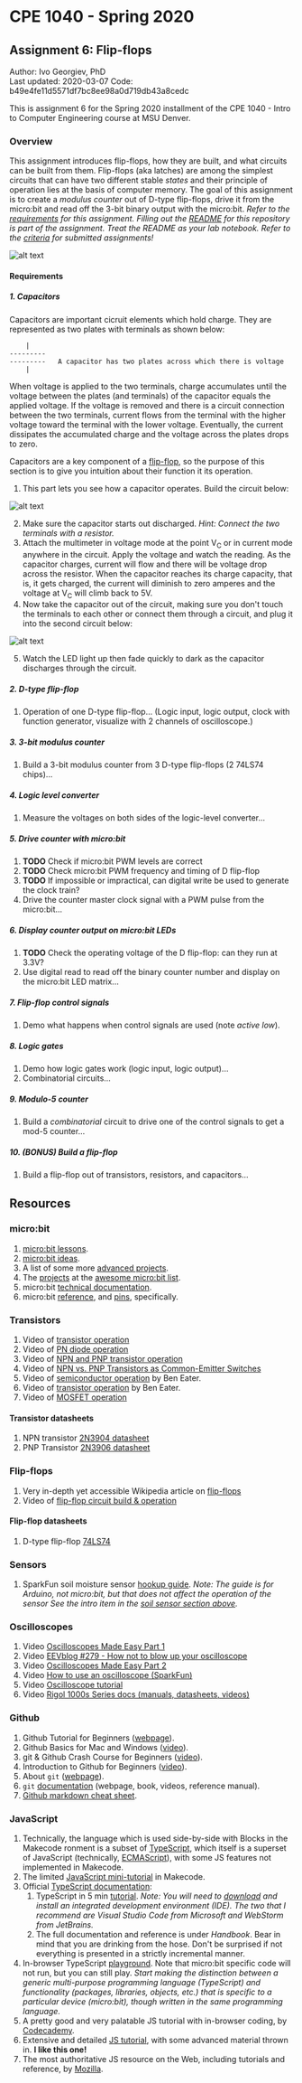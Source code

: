# CPE 1040 - Spring 2020

## Assignment 6: Flip-flops

Author: Ivo Georgiev, PhD  
Last updated: 2020-03-07
Code: b49e4fe11d5571df7bc8ee98a0d719db43a8cedc      

This is assignment 6 for the Spring 2020 installment of the CPE 1040 - Intro to Computer Engineering course at MSU Denver.

### Overview

This assignment introduces flip-flops, how they are built, and what circuits can be built from them. Flip-flops (aka latches) are among the simplest circuits that can have two different stable _states_ and their principle of operation lies at the basis of computer memory. The goal of this assignment is to create a _modulus counter_ out of D-type flip-flops, drive it from the micro:bit and read off the 3-bit binary output with the micro:bit. _Refer to the [requirements](requirements.md) for this assignment. Filling out the [README](README.md) for this repository is part of the assignment. Treat the README as your lab notebook. Refer to the [criteria](criteria.md) for submitted assignments!_

![alt text](images/CPE-Asst6-Modulo-Ctr.jpg)

#### Requirements

##### 1. Capacitors

Capacitors are important cicruit elements which hold charge. They are represented as two plates with terminals as shown below:
```
    |
---------
---------   A capacitor has two plates across which there is voltage
    |
```
When voltage is applied to the two terminals, charge accumulates until the voltage between the plates (and terminals) of the capacitor equals the applied voltage. If the voltage is removed and there is a circuit connection between the two terminals, current flows from the terminal with the higher voltage toward the terminal with the lower voltage. Eventually, the current dissipates the accumulated charge and the voltage across the plates drops to zero.

Capacitors are a key component of a [flip-flop](https://www.youtube.com/watch?v=IykOrxVcdyg), so the purpose of this section is to give you intuition about their function it its operation.

1. This part lets you see how a capacitor operates. Build the circuit below:

![alt text](images/capacitor-charging.jpg)

2. Make sure the capacitor starts out discharged. _Hint: Connect the two terminals with a resistor._
3. Attach the multimeter in voltage mode at the point V<sub>C</sub> or in current mode anywhere in the circuit. Apply the voltage and watch the reading. As the capacitor charges, current will flow and there will be voltage drop across the resistor. When the capacitor reaches its charge capacity, that is, it gets charged, the current will diminish to zero amperes and the voltage at V<sub>C</sub> will climb back to 5V.
4. Now take the capacitor out of the circuit, making sure you don't touch the terminals to each other or connect them through a circuit, and plug it into the second circuit below:

![alt text](images/capacitor-discharging.jpg)

5. Watch the LED light up then fade quickly to dark as the capacitor discharges through the circuit.

##### 2. D-type flip-flop

1. Operation of one D-type flip-flop... (Logic input, logic output, clock with function generator, visualize with 2 channels of oscilloscope.)

##### 3. 3-bit modulus counter

1. Build a 3-bit modulus counter from 3 D-type flip-flops (2 74LS74 chips)...

##### 4. Logic level converter

1. Measure the voltages on both sides of the logic-level converter...

##### 5. Drive counter with micro:bit

1. **TODO** Check if micro:bit PWM levels are correct
2. **TODO** Check micro:bit PWM frequency and timing of D flip-flop
3. **TODO** If impossible or impractical, can digital write be used to generate the clock train?
4. Drive the counter master clock signal with a PWM pulse from the micro:bit...

##### 6. Display counter output on micro:bit LEDs

1. **TODO** Check the operating voltage of the D flip-flop: can they run at 3.3V?
2. Use digital read to read off the binary counter number and display on the micro:bit LED matrix...

##### 7. Flip-flop control signals

1. Demo what happens when control signals are used (note _active low_).

##### 8. Logic gates

1. Demo how logic gates work (logic input, logic output)...
2. Combinatorial circuits...

##### 9. Modulo-5 counter

1. Build a _combinatorial_ circuit to drive one of the control signals to get a mod-5 counter...

##### 10. (BONUS) Build a flip-flop

1. Build a flip-flop out of transistors, resistors, and capacitors...


## Resources

### micro:bit 

1. [micro:bit lessons](https://makecode.microbit.org/lessons).
2. [micro:bit ideas](https://microbit.org/ideas/).
3. A list of some more [advanced projects](https://www.itpro.co.uk/desktop-hardware/26289/13-top-bbc-micro-bit-projects).
4. The [projects](https://github.com/carlosperate/awesome-microbit#%EF%B8%8F-projects) at the [awesome micro:bit list](https://github.com/carlosperate/awesome-microbit).
5. micro:bit [technical documentation](https://tech.microbit.org/).
6. micro:bit [reference](https://makecode.microbit.org/reference/), and [pins](https://makecode.microbit.org/reference/pins/servo-set-pulse), specifically.

### Transistors
1. Video of [transistor operation](https://www.youtube.com/watch?v=7ukDKVHnac4)
2. Video of [PN diode operation](https://www.youtube.com/watch?v=-SSkjWuUri4)
3. Video of [NPN and PNP transistor operation](https://www.youtube.com/watch?v=R0Uy4EL4xWs)
4. Video of [NPN vs. PNP Transistors as Common-Emitter Switches](https://www.youtube.com/watch?v=kNVaIqmKUoI)
5. Video of [semiconductor operation](https://www.youtube.com/watch?v=33vbFFFn04k) by Ben Eater.
6. Video of [transistor operation](https://www.youtube.com/watch?v=DXvAlwMAxiA) by Ben Eater.
7. Video of [MOSFET operation](https://www.youtube.com/watch?v=stM8dgcY1CA)

#### Transistor datasheets

1. NPN transistor [2N3904 datasheet](https://www.sparkfun.com/datasheets/Components/2N3904.pdf)
2. PNP Transistor [2N3906 datasheet](https://www.sparkfun.com/datasheets/Components/2N3906.pdf)

### Flip-flops
1. Very in-depth yet accessible Wikipedia article on [flip-flops](https://en.wikipedia.org/wiki/Flip-flop_(electronics))
2. Video of [flip-flop circuit build & operation](https://www.youtube.com/watch?v=IykOrxVcdyg)

#### Flip-flop datasheets

1. D-type flip-flop [74LS74](http://www.ti.com/lit/ds/symlink/sn74ls74a.pdf)

### Sensors

1. SparkFun soil moisture sensor [hookup guide](https://learn.sparkfun.com/tutorials/soil-moisture-sensor-hookup-guide). _Note: The guide is for Arduino, not micro:bit, but that does not affect the operation of the sensor See the intro item in the [soil sensor section above](#soil-sensor)._

### Oscilloscopes

1. Video [Oscilloscopes Made Easy Part 1](https://www.youtube.com/watch?v=uU3FhH7_MWo&t=1s)
2. Video [EEVblog #279 - How not to blow up your oscilloscope](https://www.youtube.com/watch?v=xaELqAo4kkQ)
3. Video [Oscilloscopes Made Easy Part 2](https://www.youtube.com/watch?v=5VyotIVwRiA)
4. Video [How to use an oscilloscope (SparkFun)](https://www.youtube.com/watch?v=u4zyptPLlJI)
5. Video [Oscilloscope tutorial](https://www.youtube.com/watch?v=CzY2abWCVTY)
6. Video [Rigol 1000s Series docs (manuals, datasheets, videos)](https://www.rigolna.com/products/digital-oscilloscopes/1000z/)

### Github

1. Github Tutorial for Beginners ([webpage](https://product.hubspot.com/blog/git-and-github-tutorial-for-beginners)).
2. Github Basics for Mac and Windows ([video](https://www.youtube.com/watch?v=0fKg7e37bQE)).
3. git & Github Crash Course for Beginners ([video](https://www.youtube.com/watch?v=SWYqp7iY_Tc)).
4. Introduction to Github for Beginners ([video](https://www.youtube.com/watch?v=fQLK8Ib_SKk)).
5. About `git` ([webpage](https://git-scm.com/about)).
6. `git` [documentation](https://git-scm.com/doc) (webpage, book, videos, reference manual).
7. [Github markdown cheat sheet](https://github.com/adam-p/markdown-here/wiki/Markdown-Cheatsheet).

### JavaScript

1. Technically, the language which is used side-by-side with Blocks in the Makecode ronment is a subset of [TypeScript](https://makecode.com/language), which itself is a superset of JavaScript (technically, [ECMAScript](https://www.ecma-international.org/ecma-262/10.0/index.html#Title)), with some JS features not implemented in Makecode.
2. The limited [JavaScript mini-tutorial](https://makecode.microbit.org/javascript) in Makecode.
3. Official [TypeScript documentation](https://www.typescriptlang.org/docs/home.html):
   1. TypeScript in 5 min [tutorial](https://www.typescriptlang.org/docs/handbook/typescript-in-5-minutes.html). _Note: You will need to [download](https://www.typescriptlang.org/index.html#download-links) and install an integrated development environment (IDE). The two that I recommend are Visual Studio Code from Microsoft and WebStorm from JetBrains._
   2. The full documentation and reference is under _Handbook_. Bear in mind that you are drinking from the hose. Don't be surprised if not everything is presented in a strictly incremental manner.
4. In-browser TypeScript [playground](https://www.typescriptlang.org/play/index.html). Note that micro:bit specific code will not run, but you can still play. _Start making the distinction between a generic multi-purpose programming language (TypeScript) and functionality (packages, libraries, objects, etc.) that is specific to a particular device (micro:bit), though written in the same programming language._
5. A pretty good and very palatable JS tutorial with in-browser coding, by [Codecademy](https://www.codecademy.com/learn/introduction-to-javascript).
6. Extensive and detailed [JS tutorial](https://javascript.info/), with some advanced material thrown in. **I like this one!**
7. The most authoritative JS resource on the Web, including tutorials and reference, by [Mozilla](https://developer.mozilla.org/en-US/docs/Web/JavaScript).
